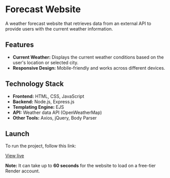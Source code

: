 # Forecast Website

A weather forecast website that retrieves data from an external API to provide users with the current weather information.

## Features
- **Current Weather:** Displays the current weather conditions based on the user's location or selected city.
- **Responsive Design:** Mobile-friendly and works across different devices.

## Technology Stack
- **Frontend:** HTML, CSS, JavaScript
- **Backend:** Node.js, Express.js
- **Templating Engine:** EJS
- **API:** Weather data API (OpenWeatherMap)
- **Other Tools:** Axios, jQuery, Body Parser

## Launch

To run the project, follow this link:

[View live](https://forecast-website-backend-api-based.onrender.com)

**Note:** It can take up to **60 seconds** for the website to load on a free-tier Render account.
